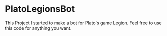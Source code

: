 # PlatoLegionsBot <UNFINISHED>
This Project I started to make a bot for Plato's game Legion. Feel free to use this code for anything you want.
